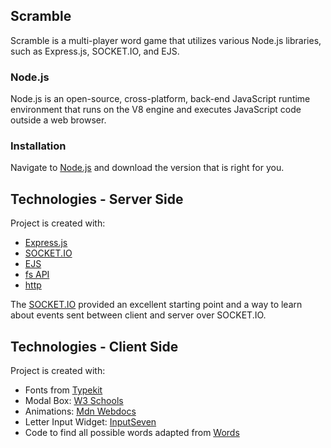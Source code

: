 ## Scramble
Scramble is a multi-player word game that utilizes various Node.js libraries,
such as Express.js, SOCKET.IO, and EJS.

### Node.js
Node.js is an open-source, cross-platform, back-end JavaScript runtime
environment that runs on the V8 engine and executes JavaScript code
outside a web browser.

### Installation
Navigate to [Node.js](https://nodejs.org/en/) and download the version
that is right for you.

## Technologies - Server Side
Project is created with:
- [Express.js](https://expressjs.com/)
- [SOCKET.IO](https://socket.io/)
- [EJS](https://ejs.co/)
- [fs API](https://nodejs.org/api/fs.html)
- [http](https://nodejs.org/api/http.html)

The [SOCKET.IO](https://github.com/socketio/chat-example) provided an excellent
starting point and a way to learn about events sent between client and server
over SOCKET.IO.

## Technologies - Client Side
Project is created with:
- Fonts from [Typekit](http://typekit.net/)
- Modal Box: [W3 Schools](https://www.w3schools.com/howto/howto_css_modals.asp)
- Animations: [Mdn Webdocs](https://developer.mozilla.org/en-US/docs/Web/CSS/CSS_Animations/Using_CSS_animations)
- Letter Input Widget: [InputSeven](https://github.com/andyrudoff/inputSeven)
- Code to find all possible words adapted from [Words](http://rudoff.com/words/)
